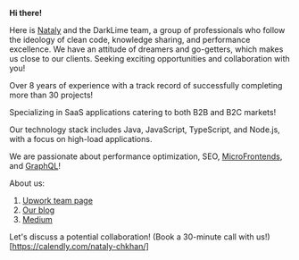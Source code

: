 **Hi there!**

Here is [Nataly](https://www.linkedin.com/in/nataly-chkhan-665462109/) and the DarkLime team, a group of professionals who follow the ideology of clean code,
knowledge sharing, and performance excellence.
We have an attitude of dreamers and go-getters, which makes us close to our clients.
Seeking exciting opportunities and collaboration with you!

Over 8 years of experience with a track record of successfully completing more than 30 projects!

Specializing in SaaS applications catering to both B2B and B2C markets!

Our technology stack includes Java, JavaScript, TypeScript, and Node.js, with a focus on high-load applications.

We are passionate about performance optimization, SEO, [MicroFrontends](https://github.com/module-federation/module-federation-examples), and [GraphQL](https://github.com/JsssCode/SmallAwesomeShop)!

About us:

1. [Upwork team page](https://www.upwork.com/agencies/darklime/)
2. [Our blog](https://www.darklimeteam.com/articles/)
3. [Medium](https://medium.com/@js_code)

Let's discuss a potential collaboration!  (Book a 30-minute call with us!)[https://calendly.com/nataly-chkhan/]


